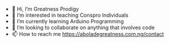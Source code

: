 - 👋 Hi, I’m Greatness Prodigy
- 👀 I’m interested in teaching Conspro Individuals
- 🌱 I’m currently learning Arduino Programming
- 💞️ I’m looking to collaborate on anything that involves code
- 📫 How to reach me https://aboladegreatness.com.ng/contact

<!---
GittyProdigy/GittyProdigy is a ✨ special ✨ repository because its `README.md` (this file) appears on your GitHub profile.
You can click the Preview link to take a look at your changes.
--->
